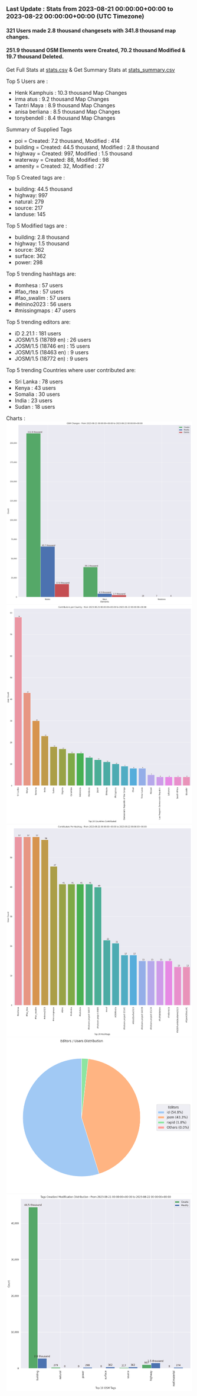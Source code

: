 ### Last Update : Stats from 2023-08-21 00:00:00+00:00 to 2023-08-22 00:00:00+00:00 (UTC Timezone)

#### 321 Users made 2.8 thousand changesets with 341.8 thousand map changes.
#### 251.9 thousand OSM Elements were Created, 70.2 thousand Modified & 19.7 thousand Deleted.
Get Full Stats at [stats.csv](/stats/hotosm/Daily/stats.csv)
 & Get Summary Stats at [stats_summary.csv](/stats/hotosm/Daily/stats_summary.csv)

Top 5 Users are : 
- Henk Kamphuis : 10.3 thousand Map Changes
- irma atus : 9.2 thousand Map Changes
- Tantri Maya : 8.9 thousand Map Changes
- anisa berliana : 8.5 thousand Map Changes
- tonybendell : 8.4 thousand Map Changes

Summary of Supplied Tags
- poi = Created: 7.2 thousand, Modified : 414
- building = Created: 44.5 thousand, Modified : 2.8 thousand
- highway = Created: 997, Modified : 1.5 thousand
- waterway = Created: 88, Modified : 98
- amenity = Created: 32, Modified : 27


Top 5 Created tags are :
- building: 44.5 thousand
- highway: 997
- natural: 279
- source: 217
- landuse: 145


Top 5 Modified tags are :
- building: 2.8 thousand
- highway: 1.5 thousand
- source: 362
- surface: 362
- power: 298


Top 5 trending hashtags are:
- #omhesa : 57 users
- #fao_rtea : 57 users
- #fao_swalim : 57 users
- #elnino2023 : 56 users
- #missingmaps : 47 users


Top 5 trending editors are:
- iD 2.21.1 : 181 users
- JOSM/1.5 (18789 en) : 26 users
- JOSM/1.5 (18746 en) : 15 users
- JOSM/1.5 (18463 en) : 9 users
- JOSM/1.5 (18772 en) : 9 users


Top 5 trending Countries where user contributed are:
- Sri Lanka : 78 users
- Kenya : 43 users
- Somalia : 30 users
- India : 23 users
- Sudan : 18 users


 Charts : 
![Alt text](./stats_osm_changes.png) 
![Alt text](./stats_users_per_country.png) 
![Alt text](./stats_users_per_hashtag.png) 
![Alt text](./stats_editors_pie_chart.png) 
![Alt text](./stats_tags.png) 
